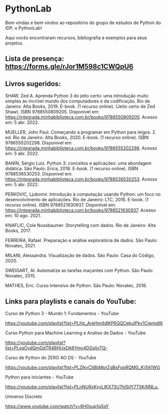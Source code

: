 # PythonLab

Bem vindas e bem vindos ao repositório do grupo de estudos de Python do IDP, o PythonLab! 

Aqui vocês encontraram recursos, bibliografia e exemplos para seus projetos. 

## Lista de presença: https://forms.gle/rJor1M598c1CWQpU6

## Livros sugeridos:

SHAW, Zed A. Aprenda Python 3 do jeito certo: uma introdução muito simples ao incrível mundo dos computadores e da codificação. Rio de Janeiro: Alta Books, 2019. E-book. (1 recurso online). (Jeito certo de Zed Shaw). ISBN 9788550809205. Disponível em: https://integrada.minhabiblioteca.com.br/books/9788550809205. Acesso em: 5 abr. 2022. 

MUELLER, John Paul. Começando a programar em Python para leigos. 2. ed. Rio de Janeiro: Alta Books, 2020. E-book. (1 recurso online). ISBN 9786555202298. Disponível em: https://integrada.minhabiblioteca.com.br/books/9786555202298. Acesso em: 5 abr. 2022. 

BANIN, Sérgio Luiz. Python 3: conceitos e aplicações: uma abordagem didática. São Paulo: Erica, 2018. E-book. (1 recurso online). ISBN 9788536530253. Disponível em: https://integrada.minhabiblioteca.com.br/books/9788536530253. Acesso em: 5 abr. 2022. 

PERKOVIC, Ljubomir. Introdução à computação usando Python: um foco no desenvolvimento de aplicações. Rio de Janeiro: LTC, 2016. E-book. (1 recurso online). ISBN 9788521630937. Disponível em: https://integrada.minhabiblioteca.com.br/books/9788521630937. Acesso em: 10 ago. 2021.

KNAFLIC, Cole Nussbaumer. Storytelling com dados. Rio de Janeiro: Alta Books, 2017.

FERREIRA, Rafael. Preparação e análise exploratória de dados. São Paulo: Novatec, 2021.

MILANI, Alessandra. Visualização de dados. São Paulo: Casa do Código, 2020.

SWEIGART, Al. Automatize as tarefas maçantes com Python. São Paulo: Novatec, 2015.

MATHES, Eric. Curso Intensivo de Python. São Paulo: Novatec, 2016.

## Links para playlists e canais do YouTube:

Curso de Python 3 - Mundo 1: Fundamentos - YouTube

https://youtube.com/playlist?list=PLHz_AreHm4dlKP6QQCekuIPky1CiwmdI6 

Curso Python para Machine Learning e Análise de Dados - YouTube

https://youtube.com/playlist?list=PLyqOvdQmGdTR46HUxDA6Ymv4DGsIjvTQ- 

Curso de Python do ZERO AO DS - YouTube

https://youtube.com/playlist?list=PLZlkyCIi8bMprZgBsFopRQMG_Kj1IA1WG 

Python para iniciantes - YouTube

https://youtube.com/playlist?list=PLnNURxKyyLIKX73U7hISjIY7T5KiNNLu_

Universo Discreto

https://www.youtube.com/watch?v=6H0sup1qSsY
